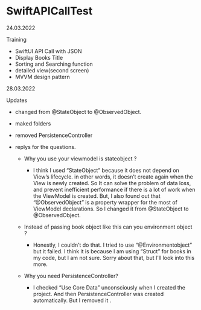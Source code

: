 # SwiftAPICallTest

24.03.2022

Training 

* SwiftUI API Call with JSON
* Display Books Title
* Sorting and Searching function
* detailed view(second screen)
* MVVM design pattern

28.03.2022

Updates

* changed from @StateObject to @ObservedObject.
* maked folders
* removed PersistenceController

* replys for the questions.

  * Why you use your viewmodel is stateobject ?
    * I think I used “StateObject” because it does not depend on View’s lifecycle. in other words, it doesn’t create again when the View is newly created. 
So It can solve the problem of data loss, and prevent inefficient performance if there is a lot of work when the ViewModel is created. 
But, I also found out that “@ObservedObject” is a property wrapper for the most of ViewModel declarations. So I changed it from @StateObject to @ObservedObject.

  * Instead of passing book object like this can you environment object ? 
    * Honestly, I couldn’t do that. I tried to use “@Environmentobject” but it failed. I think it is because I am using “Struct” for books in my code, but I am not sure. Sorry about that, but I'll look into this more.

  * Why you need PersistenceController?
    * I checked “Use Core Data” unconsciously when I created the project. And then PersistenceController was created automatically. But I removed it .
